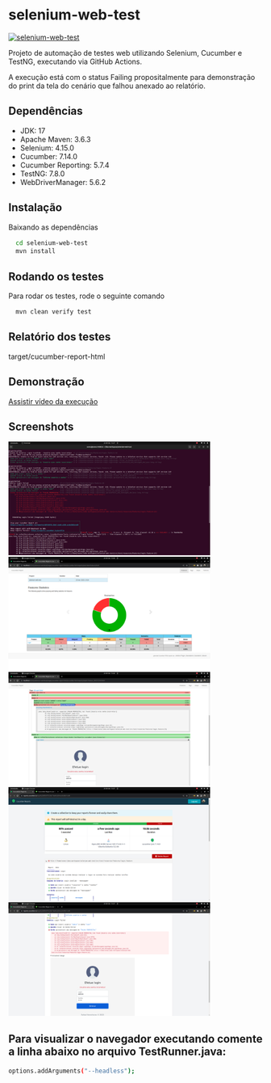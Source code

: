 # selenium-web-test
[![selenium-web-test](https://github.com/rlhorochovec/selenium-web-test/actions/workflows/ci.yml/badge.svg)](https://github.com/rlhorochovec/selenium-web-test/actions/workflows/ci.yml)

Projeto de automação de testes web utilizando Selenium, Cucumber e TestNG, executando via GitHub Actions.

A execução está com o status Failing propositalmente para demonstração do print da tela do cenário que falhou anexado ao relatório.

## Dependências
- JDK: 17
- Apache Maven: 3.6.3
- Selenium: 4.15.0
- Cucumber: 7.14.0
- Cucumber Reporting: 5.7.4
- TestNG: 7.8.0
- WebDriverManager: 5.6.2

## Instalação
Baixando as dependências

```bash
  cd selenium-web-test
  mvn install
```

## Rodando os testes
Para rodar os testes, rode o seguinte comando

```bash
  mvn clean verify test
```
## Relatório dos testes
target/cucumber-report-html

## Demonstração
[Assistir vídeo da execução](https://youtu.be/_VEq6Eodp60)

## Screenshots
<img src="https://github.com/rlhorochovec/selenium-web-test/blob/develop/Screenshots/mvn_clean_verify_test.png" width="400" /><br />
<img src="https://github.com/rlhorochovec/selenium-web-test/blob/develop/Screenshots/cucumber_local_1.png" width="400" /> <img src="https://github.com/rlhorochovec/selenium-web-test/blob/develop/Screenshots/cucumber_local_2.png" width="400" />
<img src="https://github.com/rlhorochovec/selenium-web-test/blob/develop/Screenshots/cucumber_report_1.png" width="400" /> <img src="https://github.com/rlhorochovec/selenium-web-test/blob/develop/Screenshots/cucumber_report_2.png" width="400" />

## Para visualizar o navegador executando comente a linha abaixo no arquivo TestRunner.java:
```bash
options.addArguments("--headless");
```
